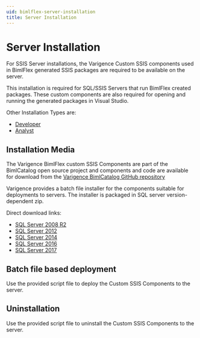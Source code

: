 ```yaml
---
uid: bimlflex-server-installation
title: Server Installation
---
```

# Server Installation

For SSIS Server installations, the Varigence Custom SSIS components used in BimlFlex generated SSIS packages are required to be available on the server.

This installation is required for SQL/SSIS Servers that run BimlFlex created packages. These custom components are also required for opening and running the generated packages in Visual Studio.

Other Installation Types are:

* [Developer](developer-installation.md)
* [Analyst](analyst-installation.md)

## Installation Media

The Varigence BimlFlex custom SSIS Components are part of the BimlCatalog open source project and components and code are available for download from the [Varigence BimlCatalog GitHub repository](https://github.com/varigence/BimlCatalog)

Varigence provides a batch file installer for the components suitable for deployments to servers. The installer is packaged in SQL server version-dependent zip.

Direct download links:

* [SQL Server 2008 R2](https://varigence.com/downloads/varigence.ssis.2008.xcopyinstall.zip)
* [SQL Server 2012](https://varigence.com/downloads/varigence.ssis.2012.xcopyinstall.zip)
* [SQL Server 2014](https://varigence.com/downloads/varigence.ssis.2014.xcopyinstall.zip)
* [SQL Server 2016](https://varigence.com/downloads/varigence.ssis.2016.xcopyinstall.zip)
* [SQL Server 2017](https://varigence.com/downloads/varigence.ssis.2017.xcopyinstall.zip)

## Batch file based deployment

Use the provided script file to deploy the Custom SSIS Components to the server.

## Uninstallation

Use the provided script file to uninstall the Custom SSIS Components to the server.